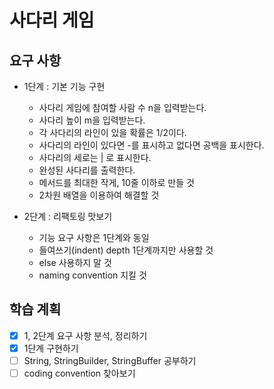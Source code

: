 # 사다리 게임

## 요구 사항

- 1단계 : 기본 기능 구현
  - 사다리 게임에 참여할 사람 수 n을 입력받는다.
  - 사다리 높이 m을 입력받는다.
  - 각 사다리의 라인이 있을 확률은 1/2이다.
  - 사다리의 라인이 있다면 -를 표시하고 없다면 공백을 표시한다.
  - 사다리의 세로는 | 로 표시한다.
  - 완성된 사다리를 출력한다.
  - 메서드를 최대한 작게, 10줄 이하로 만들 것
  - 2차원 배열을 이용하여 해결할 것

- 2단계 : 리팩토링 맛보기
  - 기능 요구 사항은 1단계와 동일
  - 들여쓰기(indent) depth 1단계까지만 사용할 것
  - else 사용하지 말 것
  - naming convention 지킬 것

## 학습 계획

- [x] 1, 2단계 요구 사항 분석, 정리하기
- [x] 1단계 구현하기
- [ ] String, StringBuilder, StringBuffer 공부하기
- [ ] coding convention 찾아보기